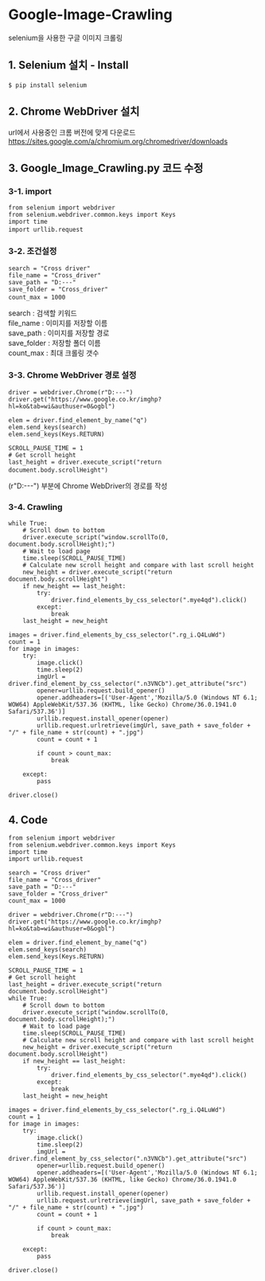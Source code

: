 # Google-Image-Crawling
selenium을 사용한 구글 이미지 크롤링

## 1. Selenium 설치 - Install
<pre>
<code>$ pip install selenium</code> 
</pre>

## 2. Chrome WebDriver 설치
url에서 사용중인 크롬 버전에 맞게 다운로드\
https://sites.google.com/a/chromium.org/chromedriver/downloads

## 3. Google_Image_Crawling.py 코드 수정
### 3-1. import
<pre>
<code>from selenium import webdriver
from selenium.webdriver.common.keys import Keys
import time
import urllib.request</code> 
</pre>

### 3-2. 조건설정
<pre>
<code>search = "Cross driver"
file_name = "Cross_driver"
save_path = "D:---"
save_folder = "Cross_driver"
count_max = 1000</code> 
</pre>
search : 검색할 키워드\
file_name : 이미지를 저장할 이름\
save_path : 이미지를 저장할 경로\
save_folder : 저장할 폴더 이름\
count_max : 최대 크롤링 갯수

### 3-3. Chrome WebDriver 경로 설정
<pre>
<code>driver = webdriver.Chrome(r"D:---")
driver.get("https://www.google.co.kr/imghp?hl=ko&tab=wi&authuser=0&ogbl")

elem = driver.find_element_by_name("q")
elem.send_keys(search)
elem.send_keys(Keys.RETURN)

SCROLL_PAUSE_TIME = 1
# Get scroll height
last_height = driver.execute_script("return document.body.scrollHeight")</code> 
</pre>
(r"D:---") 부분에 Chrome WebDriver의 경로를 작성

### 3-4. Crawling
<pre>
<code>while True:
    # Scroll down to bottom
    driver.execute_script("window.scrollTo(0, document.body.scrollHeight);")
    # Wait to load page
    time.sleep(SCROLL_PAUSE_TIME)
    # Calculate new scroll height and compare with last scroll height
    new_height = driver.execute_script("return document.body.scrollHeight")
    if new_height == last_height:
        try:
            driver.find_elements_by_css_selector(".mye4qd").click()
        except:
            break
    last_height = new_height

images = driver.find_elements_by_css_selector(".rg_i.Q4LuWd")
count = 1
for image in images:
    try:
        image.click()
        time.sleep(2)
        imgUrl = driver.find_element_by_css_selector(".n3VNCb").get_attribute("src")
        opener=urllib.request.build_opener()
        opener.addheaders=[('User-Agent','Mozilla/5.0 (Windows NT 6.1; WOW64) AppleWebKit/537.36 (KHTML, like Gecko) Chrome/36.0.1941.0 Safari/537.36')]
        urllib.request.install_opener(opener)
        urllib.request.urlretrieve(imgUrl, save_path + save_folder + "/" + file_name + str(count) + ".jpg")
        count = count + 1

        if count > count_max:
            break

    except:
        pass

driver.close()</code>
</pre>

## 4. Code
<pre>
<code>from selenium import webdriver
from selenium.webdriver.common.keys import Keys
import time
import urllib.request

search = "Cross driver"
file_name = "Cross_driver"
save_path = "D:---"
save_folder = "Cross_driver"
count_max = 1000

driver = webdriver.Chrome(r"D:---")
driver.get("https://www.google.co.kr/imghp?hl=ko&tab=wi&authuser=0&ogbl")

elem = driver.find_element_by_name("q")
elem.send_keys(search)
elem.send_keys(Keys.RETURN)

SCROLL_PAUSE_TIME = 1
# Get scroll height
last_height = driver.execute_script("return document.body.scrollHeight")
while True:
    # Scroll down to bottom
    driver.execute_script("window.scrollTo(0, document.body.scrollHeight);")
    # Wait to load page
    time.sleep(SCROLL_PAUSE_TIME)
    # Calculate new scroll height and compare with last scroll height
    new_height = driver.execute_script("return document.body.scrollHeight")
    if new_height == last_height:
        try:
            driver.find_elements_by_css_selector(".mye4qd").click()
        except:
            break
    last_height = new_height

images = driver.find_elements_by_css_selector(".rg_i.Q4LuWd")
count = 1
for image in images:
    try:
        image.click()
        time.sleep(2)
        imgUrl = driver.find_element_by_css_selector(".n3VNCb").get_attribute("src")
        opener=urllib.request.build_opener()
        opener.addheaders=[('User-Agent','Mozilla/5.0 (Windows NT 6.1; WOW64) AppleWebKit/537.36 (KHTML, like Gecko) Chrome/36.0.1941.0 Safari/537.36')]
        urllib.request.install_opener(opener)
        urllib.request.urlretrieve(imgUrl, save_path + save_folder + "/" + file_name + str(count) + ".jpg")
        count = count + 1

        if count > count_max:
            break

    except:
        pass

driver.close()
</code>
</pre>
